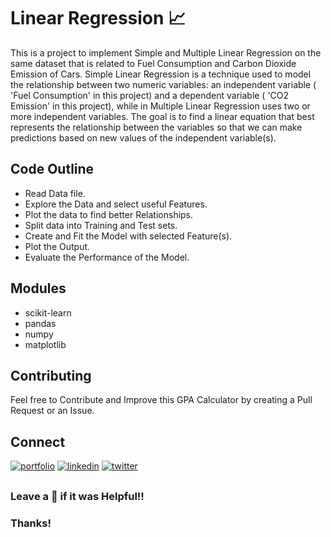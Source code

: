 # Linear Regression 📈

This is a project to implement Simple and Multiple Linear Regression on the same dataset that is related to Fuel Consumption and Carbon Dioxide Emission of Cars. Simple Linear Regression is a technique used to model the relationship between two numeric variables: an independent variable ( 'Fuel Consumption' in this project) and a dependent variable ( 'CO2 Emission' in this project), while in Multiple Linear Regression uses two or more independent variables. The goal is to find a linear equation that best represents the relationship between the variables so that we can make predictions based on new values of the independent variable(s).

 ## Code Outline
 - Read Data file.
 - Explore the Data and select useful Features.
 - Plot the data to find better Relationships.
 - Split data into Training and Test sets.
 - Create and Fit the Model with selected Feature(s).
 - Plot the Output.
 - Evaluate the Performance of the Model.
   
## Modules
- scikit-learn
- pandas
- numpy 
- matplotlib 

## Contributing
Feel free to Contribute and Improve this GPA Calculator by creating a Pull Request or an Issue.


## Connect 
[![portfolio](https://img.shields.io/badge/my_portfolio-000?style=for-the-badge&logo=ko-fi&logoColor=white)](https://alokverma18.github.io/Portfolio/)
[![linkedin](https://img.shields.io/badge/linkedin-0A66C2?style=for-the-badge&logo=linkedin&logoColor=white)](https://www.linkedin.com/in/alokverma18/)
[![twitter](https://img.shields.io/badge/twitter-1DA1F2?style=for-the-badge&logo=twitter&logoColor=white)](https://twitter.com/ak_verma18)


## 
### Leave a 🌟 if it was Helpful!!
### Thanks!
